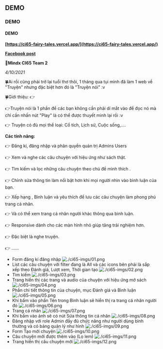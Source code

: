 ## DEMO

### DEMO

#### DEMO

**[https://ci65-fairy-tales.vercel.app/](https://ci65-fairy-tales.vercel.app/)**

**[Facebook post](https://www.facebook.com/luocplay/posts/1007507599794589)**

**🌈Mindx CI65 Team 2**

_4/10/2021_

🍀Ai rồi cũng phải trở lại tuổi thơ thôi, 1 tháng qua tụi mình đã làm 1 web về "Truyện" nhưng đặc biệt hơn đó là "Truyện nói" :v

🍀Giới thiệu: 👉

👉Truyện nói là 1 phần để các bạn không cần phải dí mắt vào để đọc nó mà chỉ cần nhấn nút "Play" là có thể được thuyết minh lại rồi :v

👉 Truyện có đủ mọi thể loại: Cổ tích, Lịch sử, Cuộc sống,....

**Các tính năng:**

👉 Đăng kí, đăng nhập và phân quyền quản trị Admins Users

👉 Xem và nghe các câu chuyện với hiệu ứng như sách thật.

👉 Tìm kiếm và lọc những câu chuyện theo chủ đề mình thích .

👉 Chỉnh sửa thông tin làm nổi bật hơn khi mọi người nhìn vào bình luận của bạn.

👉 Xếp hạng , Bình luận và yêu thích để lưu các câu chuyện làm phong phú trang cá nhân.

👉 Và có thể xem trang cá nhân người khác thông qua bình luận.

👉 Responsive dành cho các màn hình nhỏ giúp tăng trải nghiệm hơn.

👉 Đặc biệt là nghe truyện.

👉 ......

- Form đăng kí đăng nhập
  ![./ci65-imgs/01.png](./ci65-imgs/01.png)
- List các câu chuyện với filter đang là All và các icons bên phải là sắp xếp theo Đánh giá, Lượt xem, Thời gian tạo
  ![./ci65-imgs/02.png](./ci65-imgs/02.png)
- Tìm kiếm
  ![./ci65-imgs/03.png](./ci65-imgs/03.png)
- Trang hiển thị các trang và audio của chuyện với hiệu ứng mở sách
  ![./ci65-imgs/04.png](./ci65-imgs/04.png)
- Phần chi tiết thông tin của chuyện, mục Đánh giá và Bình luận
  ![./ci65-imgs/05.png](./ci65-imgs/05.png)
- Khi bấm vào phần Tên trong Bình luận sẽ hiển thị ra trang cá nhân người đó
  ![./ci65-imgs/06.png](./ci65-imgs/06.png)
- Trang cá nhân
  ![./ci65-imgs/07.png](./ci65-imgs/07.png)
- Khi bấm vào ảnh sẽ có nút Sửa thông tin cá nhân
  ![./ci65-imgs/08.png](./ci65-imgs/08.png)
- Đăng nhập với role Admin đầy đủ chức năng như người dùng bình thường và có bảng quản lý như hình
  ![./ci65-imgs/09.png](./ci65-imgs/09.png)
- Form Tạo mới chuyện
  ![./ci65-imgs/10.png](./ci65-imgs/10.png)
- Câu chuyện mới được thêm vào (Lọ lem)
  ![./ci65-imgs/11.png](./ci65-imgs/11.png)
- Trang hiển thị câu chuyện mới
  ![./ci65-imgs/12.png](./ci65-imgs/12.png)
